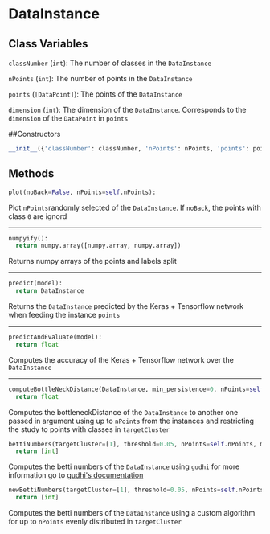 # DataInstance

## Class Variables

`classNumber` (`int`): The number of classes in the `DataInstance`

`nPoints` (`int`): The number of points in the `DataInstance`

`points` (`[DataPoint]`): The points of the `DataInstance`

`dimension` (`int`): The dimension of the `DataInstance`. Corresponds to the `dimension` of the `DataPoint` in `points`

##Constructors

```python
__init__({'classNumber': classNumber, 'nPoints': nPoints, 'points': points, 'dimension': dimension, 'orientation': orientation})
``` 

## Methods

```python
plot(noBack=False, nPoints=self.nPoints):
```
Plot `nPoints`randomly selected of the `DataInstance`. If `noBack`, the points with class `0` are ignord

---

```python
numpyify():
  return numpy.array([numpy.array, numpy.array])
```
Returns numpy arrays of the points and labels split

---

```python 
predict(model):
  return DataInstance
```
Returns the `DataInstance` predicted by the Keras + Tensorflow network when feeding the instance `points`

---

```python
predictAndEvaluate(model):
  return float
```
Computes the accuracy of the Keras + Tensorflow network over the `DataInstance`

---

```python
computeBottleNeckDistance(DataInstance, min_persistence=0, nPoints=self.nPoints, targetCluster=[1]):
  return float
```
Computes the bottleneckDistance of the `DataInstance` to another one passed in argument using up to `nPoints` from the instances and restricting the study to points with classes in `targetCluster`  

```python
bettiNumbers(targetCluster=[1], threshold=0.05, nPoints=self.nPoints, maxDim=self.dimension, maxEdge=10, fromValue=0.05, toValue=0.05):
  return [int]
```
Computes the betti numbers of the `DataInstance` using `gudhi` for more information go to [gudhi's documentation](http://gudhi.gforge.inria.fr/python/latest/)

```python
newBettiNumbers(targetCluster=[1], threshold=0.05, nPoints=self.nPoints, errorRate=0.005, plot=False):
  return [int]
```
Computes the betti numbers of the `DataInstance` using a custom algorithm for up to `nPoints` evenly distributed in `targetCluster`



